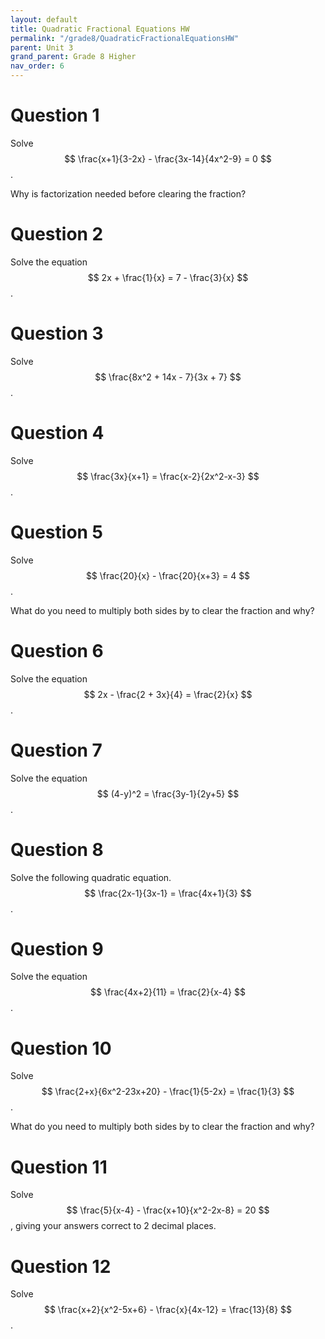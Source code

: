 ```yaml
---
layout: default
title: Quadratic Fractional Equations HW
permalink: "/grade8/QuadraticFractionalEquationsHW"
parent: Unit 3
grand_parent: Grade 8 Higher
nav_order: 6
---
```

# Question 1
Solve $$ \frac{x+1}{3-2x} - \frac{3x-14}{4x^2-9} = 0 $$.

Why is factorization needed before clearing the fraction?

# Question 2
Solve the equation $$ 2x + \frac{1}{x} = 7 - \frac{3}{x} $$.

# Question 3
Solve $$ \frac{8x^2 + 14x - 7}{3x + 7} $$.

# Question 4
Solve $$ \frac{3x}{x+1} = \frac{x-2}{2x^2-x-3} $$.

# Question 5
Solve $$ \frac{20}{x} - \frac{20}{x+3} = 4 $$.

What do you need to multiply both sides by to clear the fraction and why?

# Question 6
Solve the equation $$ 2x - \frac{2 + 3x}{4} = \frac{2}{x} $$.

# Question 7
Solve the equation $$ (4-y)^2 = \frac{3y-1}{2y+5} $$.

# Question 8
Solve the following quadratic equation. $$ \frac{2x-1}{3x-1} = \frac{4x+1}{3} $$.

# Question 9
Solve the equation $$ \frac{4x+2}{11} = \frac{2}{x-4} $$.

# Question 10
Solve $$ \frac{2+x}{6x^2-23x+20} - \frac{1}{5-2x} = \frac{1}{3} $$.

What do you need to multiply both sides by to clear the fraction and why?

# Question 11
Solve $$ \frac{5}{x-4} - \frac{x+10}{x^2-2x-8} = 20 $$, giving your answers correct to 2 decimal places.

# Question 12
Solve $$ \frac{x+2}{x^2-5x+6} - \frac{x}{4x-12} = \frac{13}{8} $$.
<!--stackedit_data:
eyJoaXN0b3J5IjpbMjQ3MTUwNzUwXX0=
-->